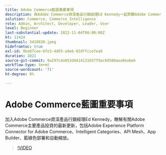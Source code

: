 ```yaml
---
title: Adobe Commerce藍圖重要事項
description: 與Adobe Commerce資深產品行銷經理Ed Kennedy一起聆聽Adobe Commerce產品投資重點的最新消息
solution: Commerce, Commerce Intelligence
role: Admin, Architect, Developer, Leader, User
level: Beginner
last-substantial-update: 2022-11-04T00:00:00Z
kt: 11424
thumbnail: 3410838.jpeg
hidefromtoc: true
exl-id: 9ba87cee-6fe3-4d93-a9e6-92dffcce7ea9
duration: 1021
source-git-commit: 9a297cda953d4414131657f9ac84580aea0eabeb
workflow-type: tm+mt
source-wordcount: '71'
ht-degree: 0%

---
```


# Adobe Commerce藍圖重要事項

加入Adobe Commerce資深產品行銷經理Ed Kennedy，瞭解有關Adobe Commerce主要產品投資的最新更新，包括Adobe Experience Platform Connector for Adobe Commerce、Intelligent Categories、API Mesh、App Builder、藍綠色部署和自動縮放。

>[!VIDEO](https://video.tv.adobe.com/v/3410838/?quality=12&learn=on)
